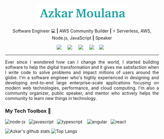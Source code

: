 <h1 align="center"><img src="https://github.com/azkarmoulana/azkarmoulana/blob/master/azkar-name.png" width="300px"></h1>

<p align='center'>
  Software Engineer 💻 <b>|</b> AWS Community Builder <b>|</b> ⚡ Serverless, AWS, Node.js, JavaScript <b>|</b> Speaker 
</p>

<p align='center'>
  <a href="https://twitter.com/Azkar_moulana"><img src="https://img.shields.io/badge/twitter-%231DA1F2.svg?&style=for-the-badge&logo=twitter&logoColor=white" /></a>&nbsp;&nbsp;&nbsp;&nbsp;
  <a href="https://www.linkedin.com/in/azkarmoulana/"><img src="https://img.shields.io/badge/linkedin-%230077B5.svg?&style=for-the-badge&logo=linkedin&logoColor=white" /></a>&nbsp;&nbsp;&nbsp;&nbsp;
  <a href="mailto:azkar.moulana@gmail.com"><img src="https://img.shields.io/badge/gmail-%23D14836.svg?&style=for-the-badge&logo=gmail&logoColor=white" /></a>&nbsp;&nbsp;&nbsp;&nbsp;
  <a href="https://azkarmoulana.medium.com/"><img src="https://img.shields.io/badge/medium-%2312100E.svg?&style=for-the-badge&logo=medium&logoColor=white" /></a>&nbsp;&nbsp;&nbsp;
  <a href="https://dev.to/azkar_moulana"><img src="https://img.shields.io/badge/DEV.TO-%230A0A0A.svg?&style=for-the-badge&logo=dev-dot-to&logoColor=white" /></a>&nbsp;&nbsp;&nbsp;
</p>

***

<p align="justify"> Ever since I wondered how can I change the world, I started building software to help the digital transformation and it gives me satisfaction when I write code to solve problems and impact millions of users around the globe. I'm a software engineer who's highly experienced in designing and developing end-to-end large enterprise-scale applications focusing on modern web technologies, performance, and cloud computing. I'm also a community organizer, public speaker, and mentor who actively helps the community to learn new things in technology. </p>

### My Tech Toolbox 🧰 

<p align="left">
<img src="https://upload.wikimedia.org/wikipedia/commons/d/d9/Node.js_logo.svg" alt="node-js" width="40"/>&nbsp;&nbsp;
<img src="https://cdn.iconscout.com/icon/free/png-512/javascript-2752148-2284965.png" alt="javascript" height="40"/>&nbsp;&nbsp;
<img src="https://upload.wikimedia.org/wikipedia/commons/thumb/4/4c/Typescript_logo_2020.svg/600px-Typescript_logo_2020.svg.png" alt="typescript" height="40" width="40"/> &nbsp;&nbsp;
<img src="https://encrypted-tbn0.gstatic.com/images?q=tbn:ANd9GcSFtrvH4xqVbm-PtE67Q43OLp_Hepyf-u_sjw&usqp=CAU" alt="angular" width="40" />&nbsp;&nbsp;
<img src="https://encrypted-tbn0.gstatic.com/images?q=tbn:ANd9GcTOPJvR-kaQcRrzFQikt6g94ZSNoXHAW1vtrDuHuzHROHyf6RWRAiL-Y1BRWnVZShZEmT8&usqp=CAU" alt="react" width="40" /> &nbsp;&nbsp;
</p>



![Azkar's github stats](https://github-readme-stats.vercel.app/api?username=azkarmoulana&count_private=true&show_icons=true&include_all_commits=true)
![Top Langs](https://github-readme-stats.vercel.app/api/top-langs/?username=azkarmoulana&layout=compact&langs_count=10)
